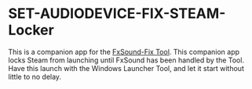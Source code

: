 # SET-AUDIODEVICE-FIX-STEAM-Locker
This is a companion app for the [FxSound-Fix Tool](https://github.com/A-gent/FxSound-Default-Windows-Startup-Device-Fix).  This companion app locks Steam from launching until FxSound has been handled by the Tool. Have this launch with the Windows Launcher Tool, and let it start without little to no delay.
